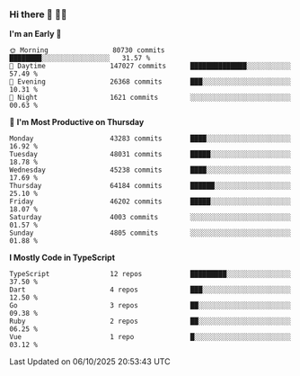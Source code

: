 ### Hi there 👋 🧑‍💻



<!--START_SECTION:waka-->
**I'm an Early 🐤** 

```text
🌞 Morning                80730 commits       ████████░░░░░░░░░░░░░░░░░   31.57 % 
🌆 Daytime                147027 commits      ██████████████░░░░░░░░░░░   57.49 % 
🌃 Evening                26368 commits       ███░░░░░░░░░░░░░░░░░░░░░░   10.31 % 
🌙 Night                  1621 commits        ░░░░░░░░░░░░░░░░░░░░░░░░░   00.63 % 
```
📅 **I'm Most Productive on Thursday** 

```text
Monday                   43283 commits       ████░░░░░░░░░░░░░░░░░░░░░   16.92 % 
Tuesday                  48031 commits       █████░░░░░░░░░░░░░░░░░░░░   18.78 % 
Wednesday                45238 commits       ████░░░░░░░░░░░░░░░░░░░░░   17.69 % 
Thursday                 64184 commits       ██████░░░░░░░░░░░░░░░░░░░   25.10 % 
Friday                   46202 commits       █████░░░░░░░░░░░░░░░░░░░░   18.07 % 
Saturday                 4003 commits        ░░░░░░░░░░░░░░░░░░░░░░░░░   01.57 % 
Sunday                   4805 commits        ░░░░░░░░░░░░░░░░░░░░░░░░░   01.88 % 
```


**I Mostly Code in TypeScript** 

```text
TypeScript               12 repos            █████████░░░░░░░░░░░░░░░░   37.50 % 
Dart                     4 repos             ███░░░░░░░░░░░░░░░░░░░░░░   12.50 % 
Go                       3 repos             ██░░░░░░░░░░░░░░░░░░░░░░░   09.38 % 
Ruby                     2 repos             ██░░░░░░░░░░░░░░░░░░░░░░░   06.25 % 
Vue                      1 repo              █░░░░░░░░░░░░░░░░░░░░░░░░   03.12 % 
```




 Last Updated on 06/10/2025 20:53:43 UTC
<!--END_SECTION:waka-->


